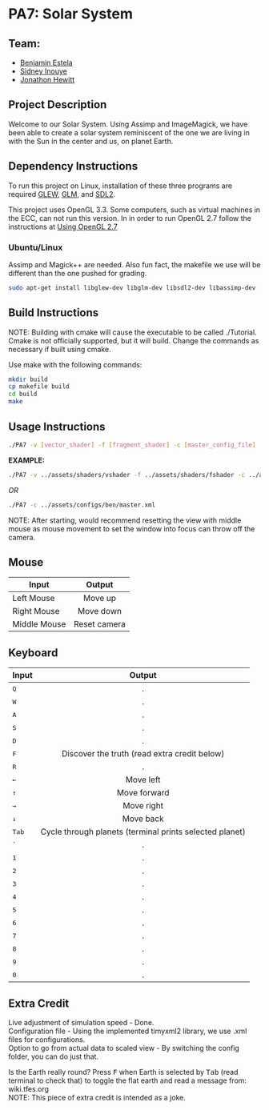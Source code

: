 # PA7: Solar System

## Team:
- [Benjamin Estela](https://github.com/nebunr)
- [Sidney Inouye](https://github.com/sinouye)
- [Jonathon Hewitt](https://github.com/zotlann)

## Project Description
Welcome to our Solar System. Using Assimp and ImageMagick, we have been able to create a solar system reminiscent of the one we are living in with the Sun in the center and us, on planet Earth.

## Dependency Instructions
To run this project on Linux, installation of these three programs are required [GLEW](http://glew.sourceforge.net/), [GLM](http://glm.g-truc.net/0.9.7/index.html), and [SDL2](https://wiki.libsdl.org/Tutorials).

This project uses OpenGL 3.3. Some computers, such as virtual machines in the ECC, can not run this version. In in order to run OpenGL 2.7 follow the instructions at [Using OpenGL 2.7](https://github.com/HPC-Vis/computer-graphics/wiki/Using-OpenGL-2.7)

### Ubuntu/Linux
Assimp and Magick++ are needed. Also fun fact, the makefile we use will be different than the one pushed for grading.
```bash
sudo apt-get install libglew-dev libglm-dev libsdl2-dev libassimp-dev
```

## Build Instructions
NOTE: Building with cmake will cause the executable to be called ./Tutorial.  Cmake is not officially supported, but it will build. Change the commands as necessary if built using cmake.

Use make with the following commands:
```bash
mkdir build
cp makefile build
cd build
make
```

## Usage Instructions
```bash
./PA7 -v [vector_shader] -f [fragment_shader] -c [master_config_file]
```
**EXAMPLE:**
```bash
./PA7 -v ../assets/shaders/vshader -f ../assets/shaders/fshader -c ../assets/configs/[folder]/master.xml
```
*OR*
```bash
./PA7 -c ../assets/configs/ben/master.xml
```
NOTE: After starting, would recommend resetting the view with middle mouse as mouse movement to set the window into focus can throw off the camera.

## Mouse
| Input | Output |
| - |:-:|
| Left Mouse | Move up |
| Right Mouse | Move down |
| Middle Mouse | Reset camera |

## Keyboard
| Input | Output |
| - |:-:|
| <kbd>Q</kbd> | . |
| <kbd>W</kbd> | . |
| <kbd>A</kbd> | . |
| <kbd>S</kbd> | . |
| <kbd>D</kbd> | . |
| <kbd>F</kbd> | Discover the truth (read extra credit below) |
| <kbd>R</kbd> | . |
| <kbd>&#8592;</kbd> | Move left |
| <kbd>&#8593;</kbd> | Move forward |
| <kbd>&#8594;</kbd> | Move right |
| <kbd>&#8595;</kbd> | Move back |
| <kbd>Tab</kbd> | Cycle through planets (terminal prints selected planet) |
| <kbd>`</kbd> | . |
| <kbd>1</kbd> | . |
| <kbd>2</kbd> | . |
| <kbd>3</kbd> | . |
| <kbd>4</kbd> | . |
| <kbd>5</kbd> | . |
| <kbd>6</kbd> | . |
| <kbd>7</kbd> | . |
| <kbd>8</kbd> | . |
| <kbd>9</kbd> | . |
| <kbd>0</kbd> | . |

## Extra Credit
Live adjustment of simulation speed - Done.  
Configuration file - Using the implemented timyxml2 library, we use .xml files for configurations.  
Option to go from actual data to scaled view - By switching the config folder, you can do just that.  

Is the Earth really round? Press <kbd>F</kbd> when Earth is selected by <kbd>Tab</kbd> (read terminal to check that) to toggle the flat earth and read a message from: wiki.tfes.org  
NOTE: This piece of extra credit is intended as a joke.  